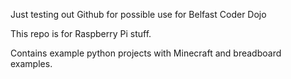 Just testing out Github for possible use for Belfast Coder Dojo

This repo is for Raspberry Pi stuff.

Contains example python projects with Minecraft and breadboard examples.

